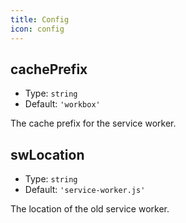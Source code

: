 ```yaml
---
title: Config
icon: config
---
```


## cachePrefix

- Type: `string`
- Default: `'workbox'`

The cache prefix for the service worker.

## swLocation

- Type: `string`
- Default: `'service-worker.js'`

The location of the old service worker.
